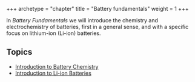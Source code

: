 +++
archetype = "chapter"
title = "Battery fundamentals"
weight = 1
+++

In *Battery Fundamentals* we will introduce the chemistry and electrochemistry of batteries, first in a general sense, and with a specific focus on lithium-ion (Li-ion) batteries.

## Topics

- [Introduction to Battery Chemistry](/fundamentals/introduction-battery-chemistry)
- [Introduction to Li-ion Batteries](/fundamentals/introduction-li-ion)